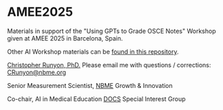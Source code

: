 # AMEE2025

Materials in support of the "Using GPTs to Grade OSCE Notes" Workshop given at AMEE 2025 in Barcelona, Spain.

Other AI Workshop materials can be [found in this repository](https://github.com/runyoncr/GEA_GPT_Materials).

[Christopher Runyon, PhD.](https://www.linkedin.com/in/runyonchristopher/) Please email me with questions / corrections: [CRunyon@nbme.org](mailto:CRunyon@nbme.org)

Senior Measurement Scientist, [NBME](https://www.nbme.org/) Growth & Innovation

Co-chair, AI in Medical Education [DOCS](https://www.directorsofclinicalskillseducation.org/) Special Interest Group
